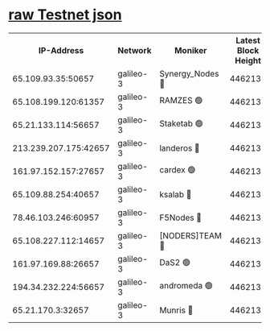[raw Testnet json](https://rpc-check.androt.stavr.tech/androt/rpcandrot_result.json)
=

<table><tr><th>IP-Address</th><th>Network</th><th>Moniker</th><th>Latest Block Height</th><th>Earliest Block Height</th><th>Catching Up</th><th>Tx Index</th><th>Voting Power</th><th>Scan Time</th></tr><tr><td>65.109.93.35:50657</td><td>galileo-3</td><td>Synergy_Nodes 🔴</td><td>4462136</td><td>0</td><td>False</td><td>on</td><td>960605</td><td>2023-12-31T22:42:14.238612282UTC</td></tr><tr><td>65.108.199.120:61357</td><td>galileo-3</td><td>RAMZES 🟢</td><td>4462133</td><td>1</td><td>False</td><td>on</td><td>0</td><td>2023-12-31T22:42:00.890082333UTC</td></tr><tr><td>65.21.133.114:56657</td><td>galileo-3</td><td>Staketab 🟢</td><td>4462136</td><td>90001</td><td>False</td><td>on</td><td>0</td><td>2023-12-31T22:42:15.174753556UTC</td></tr><tr><td>213.239.207.175:42657</td><td>galileo-3</td><td>landeros 🔴</td><td>4462131</td><td>2642001</td><td>False</td><td>on</td><td>73</td><td>2023-12-31T22:41:48.747116964UTC</td></tr><tr><td>161.97.152.157:27657</td><td>galileo-3</td><td>cardex 🟢</td><td>4462136</td><td>2945323</td><td>False</td><td>on</td><td>0</td><td>2023-12-31T22:42:14.578541535UTC</td></tr><tr><td>65.109.88.254:40657</td><td>galileo-3</td><td>ksalab 🔴</td><td>4462133</td><td>3000356</td><td>False</td><td>on</td><td>31618</td><td>2023-12-31T22:41:56.473478774UTC</td></tr><tr><td>78.46.103.246:60957</td><td>galileo-3</td><td>F5Nodes 🔴</td><td>4462136</td><td>3057001</td><td>False</td><td>off</td><td>24</td><td>2023-12-31T22:42:14.833144234UTC</td></tr><tr><td>65.108.227.112:14657</td><td>galileo-3</td><td>[NODERS]TEAM 🔴</td><td>4462131</td><td>3176323</td><td>False</td><td>on</td><td>959621</td><td>2023-12-31T22:41:49.131052112UTC</td></tr><tr><td>161.97.169.88:26657</td><td>galileo-3</td><td>DaS2 🟢</td><td>4462133</td><td>4326001</td><td>False</td><td>on</td><td>0</td><td>2023-12-31T22:41:56.051712699UTC</td></tr><tr><td>194.34.232.224:56657</td><td>galileo-3</td><td>andromeda 🟢</td><td>4462133</td><td>4362132</td><td>False</td><td>off</td><td>0</td><td>2023-12-31T22:41:55.651392848UTC</td></tr><tr><td>65.21.170.3:32657</td><td>galileo-3</td><td>Munris 🔴</td><td>4462134</td><td>4362134</td><td>False</td><td>off</td><td>416</td><td>2023-12-31T22:42:05.684084193UTC</td></tr></table>
